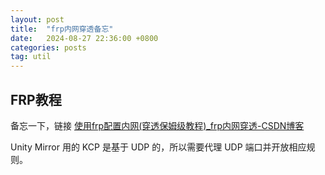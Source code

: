 ```yaml
---
layout: post
title:  "frp内网穿透备忘"
date:   2024-08-27 22:36:00 +0800
categories: posts
tag: util
---
```


## FRP教程

备忘一下，链接 [使用frp配置内网(穿透保姆级教程)_frp内网穿透-CSDN博客](https://blog.csdn.net/weixin_43213815/article/details/121336968)

Unity Mirror 用的 KCP 是基于 UDP 的，所以需要代理 UDP 端口并开放相应规则。